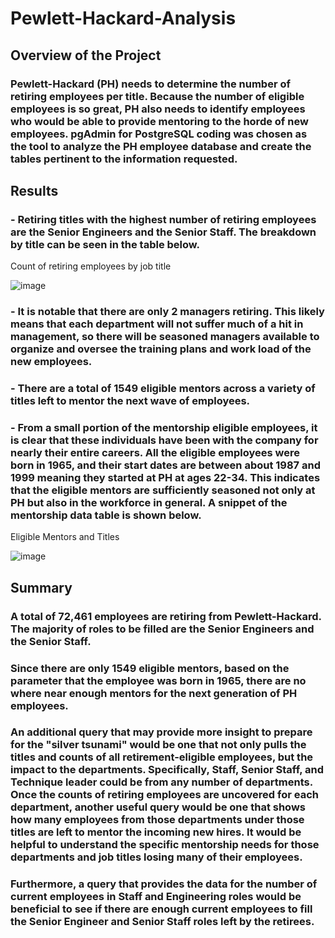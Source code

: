 # Pewlett-Hackard-Analysis
## Overview of the Project
### Pewlett-Hackard (PH) needs to determine the number of retiring employees per title. Because the number of eligible employees is so great, PH also needs to identify employees who would be able to provide mentoring to the horde of new employees. pgAdmin for PostgreSQL coding was chosen as the tool to analyze the PH employee database and create the tables pertinent to the information requested.
## Results
### - Retiring titles with the highest number of retiring employees are the Senior Engineers and the Senior Staff. The breakdown by title can be seen in the table below.

Count of retiring employees by job title

![image](https://user-images.githubusercontent.com/102757676/169668850-76f4418a-2e7f-42aa-9287-978d185ecf5f.png)

### - It is notable that there are only 2 managers retiring. This likely means that each department will not suffer much of a hit in management, so there will be seasoned managers available to organize and oversee the training plans and work load of the new employees.
### - There are a total of 1549 eligible mentors across a variety of titles left to mentor the next wave of employees.  
### - From a small portion of the mentorship eligible employees, it is clear that these individuals have been with the company for nearly their entire careers. All the eligible employees were born in 1965, and their start dates are between about 1987 and 1999 meaning they started at PH at ages 22-34. This indicates that the eligible mentors are sufficiently seasoned not only at PH but also in the workforce in general. A snippet of the mentorship data table is shown below.

Eligible Mentors and Titles

![image](https://user-images.githubusercontent.com/102757676/169669292-892d3c5b-07f4-40e2-9988-35caada9c664.png)


## Summary
### A total of 72,461 employees are retiring from Pewlett-Hackard. The majority of roles to be filled are the Senior Engineers and the Senior Staff.
### Since there are only 1549 eligible mentors, based on the parameter that the employee was born in 1965, there are no where near enough mentors for the next generation of PH employees.

### An additional query that may provide more insight to prepare for the "silver tsunami" would be one that not only pulls the titles and counts of all retirement-eligible employees, but the impact to the departments. Specifically, Staff, Senior Staff, and Technique leader could be from any number of departments. Once the counts of retiring employees are uncovered for each department, another useful query would be one that shows how many employees from those departments under those titles are left to mentor the incoming new hires. It would be helpful to understand the specific mentorship needs for those departments and job titles losing many of their employees. 

### Furthermore, a query that provides the data for the number of current employees in Staff and Engineering roles would be beneficial to see if there are enough current employees to fill the Senior Engineer and Senior Staff roles left by the retirees.
